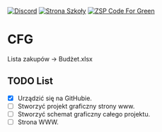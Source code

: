 [![Discord](https://img.shields.io/discord/415599298051309588.svg?label=&logo=discord&logoColor=ffffff&color=7389D8&labelColor=6A7EC2)](https://discord.gg/EfgFTmSU)
[![Strona Szkoły](https://img.shields.io/badge/-ZSP-informational)](http://zspwrzesnia.pl)
[![ZSP Code For Green](https://img.shields.io/badge/ZSP-Code%20For%20Green-brightgreen)](http://codeforgreen.zspwrzesnia.pl)

# CFG


Lista zakupów -> Budżet.xlsx

## TODO List
- [x] Urządzić się na GitHubie.
- [ ] Stworzyć projekt graficzny strony www.
- [ ] Stworzyć schemat graficzny całego projektu.
- [ ] Strona WWW.
